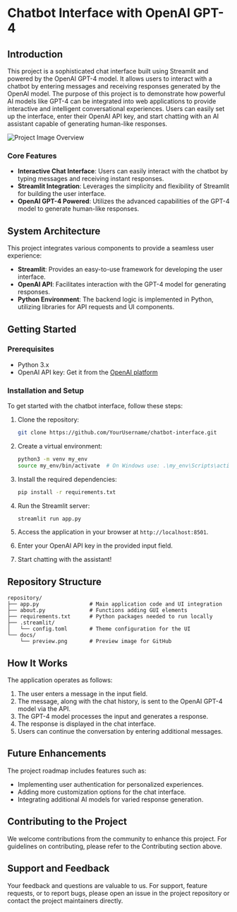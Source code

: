 # Chatbot Interface with OpenAI GPT-4

## Introduction

This project is a sophisticated chat interface built using Streamlit and powered by the OpenAI GPT-4 model. It allows users to interact with a chatbot by entering messages and receiving responses generated by the OpenAI model. The purpose of this project is to demonstrate how powerful AI models like GPT-4 can be integrated into web applications to provide interactive and intelligent conversational experiences. Users can easily set up the interface, enter their OpenAI API key, and start chatting with an AI assistant capable of generating human-like responses.

![Project Image Overview](https://github.com/zima-0201/Project-Images/blob/main/Py-OpenAI-ChatBot.jpeg)

### Core Features

- **Interactive Chat Interface**: Users can easily interact with the chatbot by typing messages and receiving instant responses.
- **Streamlit Integration**: Leverages the simplicity and flexibility of Streamlit for building the user interface.
- **OpenAI GPT-4 Powered**: Utilizes the advanced capabilities of the GPT-4 model to generate human-like responses.

## System Architecture

This project integrates various components to provide a seamless user experience:

- **Streamlit**: Provides an easy-to-use framework for developing the user interface.
- **OpenAI API**: Facilitates interaction with the GPT-4 model for generating responses.
- **Python Environment**: The backend logic is implemented in Python, utilizing libraries for API requests and UI components.

## Getting Started

### Prerequisites

- Python 3.x
- OpenAI API key: Get it from the [OpenAI platform](https://platform.openai.com/account/api-keys)

### Installation and Setup

To get started with the chatbot interface, follow these steps:

1. Clone the repository:

   ```bash
   git clone https://github.com/YourUsername/chatbot-interface.git
   ```

2. Create a virtual environment:

   ```bash
   python3 -m venv my_env
   source my_env/bin/activate  # On Windows use: .\my_env\Scripts\activate
   ```

3. Install the required dependencies:

   ```bash
   pip install -r requirements.txt
   ```

4. Run the Streamlit server:

   ```bash
   streamlit run app.py
   ```

5. Access the application in your browser at `http://localhost:8501`.

6. Enter your OpenAI API key in the provided input field.

7. Start chatting with the assistant!

## Repository Structure

```plaintext
repository/
├── app.py                # Main application code and UI integration
├── about.py              # Functions adding GUI elements
├── requirements.txt      # Python packages needed to run locally
├── .streamlit/
│   └── config.toml       # Theme configuration for the UI
└── docs/
    └── preview.png       # Preview image for GitHub
```

## How It Works

The application operates as follows:

1. The user enters a message in the input field.
2. The message, along with the chat history, is sent to the OpenAI GPT-4 model via the API.
3. The GPT-4 model processes the input and generates a response.
4. The response is displayed in the chat interface.
5. Users can continue the conversation by entering additional messages.

## Future Enhancements

The project roadmap includes features such as:

- Implementing user authentication for personalized experiences.
- Adding more customization options for the chat interface.
- Integrating additional AI models for varied response generation.

## Contributing to the Project

We welcome contributions from the community to enhance this project. For guidelines on contributing, please refer to the Contributing section above.

## Support and Feedback

Your feedback and questions are valuable to us. For support, feature requests, or to report bugs, please open an issue in the project repository or contact the project maintainers directly.
